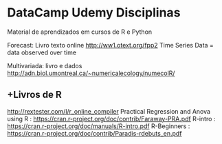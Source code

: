 # DataCamp Udemy Disciplinas

Material de aprendizados em cursos de R e Python

Forecast: Livro texto online http://ww1.otext.org/fpp2
Time Series Data = data observed over time

Multivariada: livro e dados http://adn.biol.umontreal.ca/~numericalecology/numecolR/

## +Livros de R ##
http://rextester.com/l/r_online_compiler
Practical Regression and Anova using R : https://cran.r-project.org/doc/contrib/Faraway-PRA.pdf
R-intro :  https://cran.r-project.org/doc/manuals/R-intro.pdf
R-Beginners :  https://cran.r-project.org/doc/contrib/Paradis-rdebuts_en.pdf
